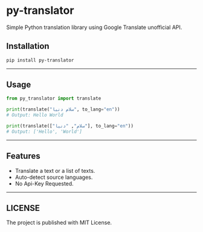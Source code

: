 # py-translator

Simple Python translation library using Google Translate unofficial API.

## Installation

```bash
pip install py-translator
```

- - -

## Usage
```python
from py_translator import translate

print(translate("سلام دنیا", to_lang="en"))
# Output: Hello World

print(translate(["سلام", "دنیا"], to_lang="en"))
# Output: ['Hello', 'World']
```

- - -

## Features
- Translate a text or a list of texts.
- Auto-detect source languages.
- No Api-Key Requested.

- - -
## LICENSE
The project is published with MIT License.